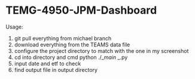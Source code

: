 # TEMG-4950-JPM-Dashboard
Usage: 
1. git pull everything from michael branch
2. download everything from the TEAMS data file
3. configure the project directory to match with the one in my screenshot
4. cd into directory and cmd python ./__main_ _.py
5. input date and etf to check
6. find output file in output directory